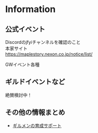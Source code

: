 # Information

## 公式イベント

Discordのjfyiチャンネルを確認のこと\
本家サイト\
https://maplestory.nexon.co.jp/notice/list/

GWイベント各種

## ギルドイベントなど

絶賛検討中！

## その他の情報まとめ

* [ギルメンの育成サポート](/docs/growup-support.md)
